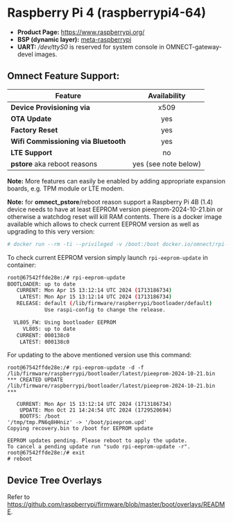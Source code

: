 # Raspberry Pi 4 (raspberrypi4-64)

- **Product Page:** https://www.raspberrypi.org/
- **BSP (dynamic layer):** [meta-raspberrypi](https://github.com/agherzan/meta-raspberrypi.git)
- **UART:** */dev/ttyS0* is reserved for system console in OMNECT-gateway-devel images.

## Omnect Feature Support:

| Feature | Availability |
| ------------------------------------ | :-------------: 	  |
| **Device Provisioning via**          | x509            	  |
| **OTA Update**                       | yes             	  |
| **Factory Reset**                    | yes             	  |
| **Wifi Commissioning via Bluetooth** | yes             	  |
| **LTE Support**                      | no                   |
| **pstore** aka reboot reasons        | yes (see note below) |

**Note:** More features can easily be enabled by adding appropriate expansion boards, e.g. TPM module or LTE modem.

**Note:** for **omnect_pstore**/reboot reason support a Raspberry Pi
4B (1.4) device needs to have at least EEPROM version
pieeprom-2024-10-21.bin or otherwise a watchdog reset will kill RAM
contents.
There is a docker image available which allows to check current EEPROM
version as well as upgrading to this very version:

```bash
# docker run --rm -ti --privileged -v /boot:/boot docker.io/omnect/rpi-eeprom:20250313-6aacd80-2024.11.08-2712
```

To check current EEPROM version simply launch `rpi-eeprom-update` in
container:

```bash
root@67542ffde28e:/# rpi-eeprom-update
BOOTLOADER: up to date
   CURRENT: Mon Apr 15 13:12:14 UTC 2024 (1713186734)
    LATEST: Mon Apr 15 13:12:14 UTC 2024 (1713186734)
   RELEASE: default (/lib/firmware/raspberrypi/bootloader/default)
            Use raspi-config to change the release.

  VL805_FW: Using bootloader EEPROM
     VL805: up to date
   CURRENT: 000138c0
    LATEST: 000138c0
```

For updating to the above mentioned version use this command:

```
root@67542ffde28e:/# rpi-eeprom-update -d -f /lib/firmware/raspberrypi/bootloader/latest/pieeprom-2024-10-21.bin
*** CREATED UPDATE /lib/firmware/raspberrypi/bootloader/latest/pieeprom-2024-10-21.bin  ***

   CURRENT: Mon Apr 15 13:12:14 UTC 2024 (1713186734)
    UPDATE: Mon Oct 21 14:24:54 UTC 2024 (1729520694)
    BOOTFS: /boot
'/tmp/tmp.PN6q8HHniz' -> '/boot/pieeprom.upd'
Copying recovery.bin to /boot for EEPROM update

EEPROM updates pending. Please reboot to apply the update.
To cancel a pending update run "sudo rpi-eeprom-update -r".
root@67542ffde28e:/# exit
# reboot
```

## Device Tree Overlays

Refer to https://github.com/raspberrypi/firmware/blob/master/boot/overlays/README.
